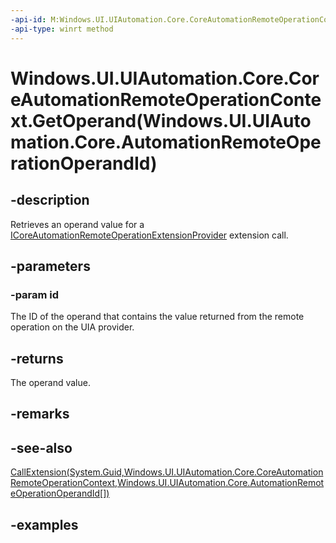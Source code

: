 ```yaml
---
-api-id: M:Windows.UI.UIAutomation.Core.CoreAutomationRemoteOperationContext.GetOperand(Windows.UI.UIAutomation.Core.AutomationRemoteOperationOperandId)
-api-type: winrt method
---
```


# Windows.UI.UIAutomation.Core.CoreAutomationRemoteOperationContext.GetOperand(Windows.UI.UIAutomation.Core.AutomationRemoteOperationOperandId)

<!--
public object GetOperand (Windows.UI.UIAutomation.Core.AutomationRemoteOperationOperandId id);
-->

## -description

Retrieves an operand value for a [ICoreAutomationRemoteOperationExtensionProvider](icoreautomationremoteoperationextensionprovider.md) extension call.

## -parameters

### -param id

The ID of the operand that contains the value returned from the remote operation on the UIA provider.

## -returns

The operand value.

## -remarks

## -see-also

[CallExtension(System.Guid,Windows.UI.UIAutomation.Core.CoreAutomationRemoteOperationContext,Windows.UI.UIAutomation.Core.AutomationRemoteOperationOperandId[])](/uwp/api/windows.ui.uiautomation.core.icoreautomationremoteoperationextensionprovider.callextension)

## -examples
